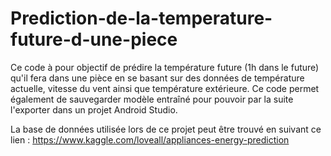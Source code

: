# Prediction-de-la-temperature-future-d-une-piece
Ce code à pour objectif de prédire la température future (1h dans le future) qu'il fera dans une pièce en se basant sur des données de température actuelle, vitesse du vent ainsi que température extérieure. Ce code permet également de sauvegarder modèle entraîné pour pouvoir par la suite l'exporter dans un projet Android Studio.

La base de données utilisée lors de ce projet peut être trouvé en suivant ce lien : 
https://www.kaggle.com/loveall/appliances-energy-prediction 
